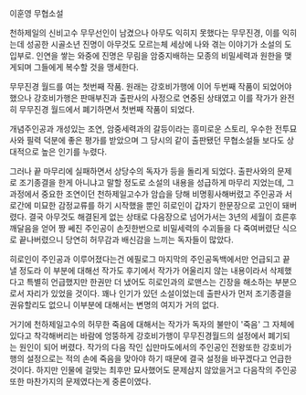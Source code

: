 이훈영 무협소설

천하제일의 신비고수 무무선인이 남겼으나 아무도 익히지 못했다는 무무진경, 이를 익히는데 성공한 시골소년 진명이 아무것도 모르는체 세상에 나와
겪는 이야기가 소설의 도입부로. 인연을 쌓는 와중에 진명은 무림을 암중지배하는 모종의 비밀세력과 원한을 맺게되며 그들에게 복수할 것을
맹세한다.

무무진경 월드를 여는 첫번째 작품. 원래는 강호비가행에 이어 두번째 작품이 되었어야 했으나 강호비가행은 판매부진과 출판사의 사정으로 연중된
상태였고 이를 작가가 완전히 무무진경 월드에서 폐기하면서 첫번째 작품이 되었다.

개념주인공과 개성있는 조연, 암중세력과의 갈등이라는 흥미로운 스토리, 우수한 전투묘사와 필력 덕분에 좋은 평가를 받았으며 그 당시의 같이
출판됐던 무협소설들 보다도 상대적으로 높은 인기를 누렸다.

그러나 끝 마무리에 실패하면서 상당수의 독자가 등을 돌리게 되었다. 출판사와의 문제로 조기종결을 한게 아니냐고 말할 정도로 소설의 내용을
성급하게 마무리 지었는데, 그 과정에서 중요한 조연이던 천하제일고수가 암습을 당해 비명횡사해버렸고 주인공과 서로간에 미묘한 감정교류를 하기
시작했을 뿐인 히로인이 갑자기 한문장으로 고인이 돼버렸다. 결국 아무것도 해결된게 없는 상태로 다음장으로 넘어가서는 3년의 세월이 흐른후
깨달음을 얻어 짱 쎄진 주인공이 손짓한번으로 비밀세력의 수괴들을 다 죽여버렸단 식으로 끝나버렸으니 당연히 허무감과 배신감을 느끼는 독자들이
많았다.

히로인이 주인공과 이루어졌다는건 에필로그 마지막의 주인공독백에서만 언급되고 끝낼 정도라 이 부분에 대해선 작가도 후기에서 작가가 어울리지
않는 내용이라서 삭제했다고 특별히 언급했지만 한권만 더 냈어도 히로인과의 로맨스는 긴장을 해소하는 부분으로서 자리가 있었을 것이다. 꽤나
인기가 있던 소설이었는데 출판사가 먼저 조기종결을 권유할리도 없으니 이부분에 대해서는 변명의 여지가 거의 없다.

거기에 천하제일고수의 허무한 죽음에 대해서는 작가가 독자의 불만이 '죽음' 그 자체에 있다고 착각해버리는 바람에 엉뚱하게 강호비가행이
무무진경월드의 설정에서 폐기되는 원인이 되어 버렸다. 작가의 다음 작인 십만마도에서의 주인공인 전왕또한 강호비가행의 설정으로는 적의 손에
죽음을 맞아야 하기 때문에 결국 설정을 바꾸겠다고 언급한 것이다. 하지만 인물에 걸맞는 최후만 묘사했어도 문제삼지 않았을거고 다음작의
주인공또한 마찬가지의 문제였다는게 중론이였다.

